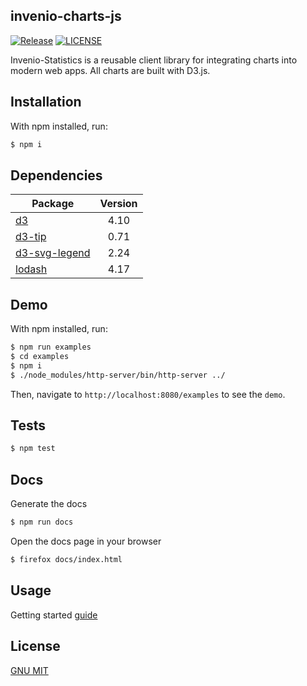 ## invenio-charts-js

[![Release](https://img.shields.io/github/tag/inveniosoftware/invenio-charts-js.svg)](https://github.com/inveniosoftware/invenio-charts-js/releases)
[![LICENSE](https://img.shields.io/github/license/inveniosoftware/invenio-charts-js.svg)](https://github.com/inveniosoftware/invenio-charts-js/blob/master/LICENSE)

Invenio-Statistics is a reusable client library for integrating charts into modern web apps. All charts are built with D3.js.

## Installation
With npm installed, run:

```bash
$ npm i
```

## Dependencies
Package | Version
--- |:---:
[d3](https://www.npmjs.com/package/d3) | 4.10
[d3-tip](https://www.npmjs.com/package/d3-tip) | 0.71
[d3-svg-legend](https://www.npmjs.com/package/d3-svg-legend) | 2.24
[lodash](https://www.npmjs.com/package/lodash) | 4.17

## Demo
With npm installed, run:
```bash
$ npm run examples
$ cd examples
$ npm i
$ ./node_modules/http-server/bin/http-server ../
```
Then, navigate to `http://localhost:8080/examples` to see the `demo`.

## Tests
```bash
$ npm test
```

## Docs
Generate the docs
```bash
$ npm run docs
```

Open the docs page in your browser
```bash
$ firefox docs/index.html
```

## Usage

Getting started [guide](https://inveniosoftware.github.io/invenio-charts-js/examples/tutorials/1_started.html)

## License

[GNU MIT](https://opensource.org/licenses/GPL-2.0)
